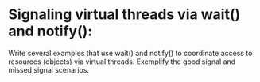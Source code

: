 # Signaling virtual threads via wait() and notify():

Write several examples that use wait() and notify() to coordinate access to resources (objects) via virtual threads.
Exemplify the good signal and missed signal scenarios.